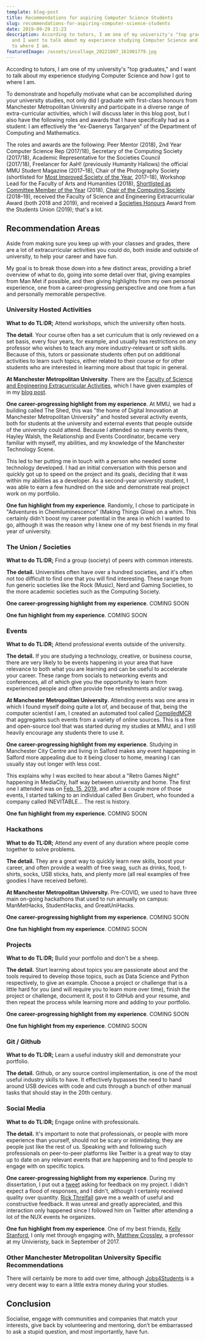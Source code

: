 ```yaml
---
template: blog-post
title: Recommendations for aspiring Computer Science Students
slug: recommendations-for-aspiring-computer-science-students
date: 2019-09-29 21:23
description: According to tutors, I am one of my university's "top graduates,"
  and I want to talk about my experience studying Computer Science and how I got
  to where I am.
featuredImage: /assets/incollage_20221007_161901779.jpg
---
```

According to tutors, I am one of my university's "top graduates," and I want to talk about my experience studying Computer Science and how I got to where I am.

To demonstrate and hopefully motivate what can be accomplished during your university studies, not only did I graduate with first-class honours from Manchester Metropolitan University and participate in a diverse range of extra-curricular activities, which I will discuss later in this blog post, but I also have the following roles and awards that I have specifically had as a student: I am effectively the "ex-Daenerys Targaryen" of the Department of Computing and Mathematics.

The roles and awards are the following: Peer Mentor (2018), 2nd Year Computer Science Rep (2017/18), Secretary of the Computing Society (2017/18), Academic Representative for the Societies Council (2017/18), Freelancer for AaH! (previously Humanity Hallows) the official MMU Student Magazine (2017–18), Chair of the Photography Society (shortlisted for [Most Improved Society of the Year](https://www.theunionmmu.org/articles/society-awards-2018-shortlists-announced), 2017–18), Workshop Lead for the Faculty of Arts and Humanities (2018), [Shortlisted as Committee Member of the Year](https://www.theunionmmu.org/articles/society-awards-2018-shortlists-announced) (2018), [Chair of the Computing Society](https://blog.seanomahoney.com/running-the-mmu--computing-society) (2018–19), received the Faculty of Science and Engineering Extracurricular Award (both 2018 and 2019), and received a [Societies Honours](https://www.theunionmmu.org/opportunities/societies-awards/2019-winners) Award from the Students Union (2019); that's a lot.

## Recommendation Areas

Aside from making sure you keep up with your classes and grades, there are a lot of extracurricular activities you could do, both inside and outside of university, to help your career and have fun.

My goal is to break those down into a few distinct areas, providing a brief overview of what to do, going into some detail over that, giving examples from Man Met if possible, and then giving highlights from my own personal experience, one from a career-progressing perspective and one from a fun and personally memorable perspective.

### University Hosted Activities

**What to do TL:DR;** Attend workshops, which the university often hosts.

**The detail**. Your course often has a set curriculum that is only reviewed on a set basis, every four years, for example, and usually has restrictions on any professor who wishes to teach any more industry-relevant or soft skills. Because of this, tutors or passionate students often put on additional activities to learn such topics, either related to their course or for other students who are interested in learning more about that topic in general.

**At Manchester Metropolitan University**. There are the [Faculty of Science and Engineering Extracurricular Activities](https://www.mmu.ac.uk/science-engineering/enrichment/extracurricular-award/), which I have given examples of in my [blog post](https://blog.seanomahoney.com/extra-curricular-awards-activities).

**One career-progressing highlight from my experience**. At MMU, we had a building called The Shed, this was "the home of Digital Innovation at Manchester Metropolitan University" and hosted several activity events, both for students at the university and external events that people outside of the university could attend. Because I attended so many events there, Hayley Walsh, the Relationship and Events Coordinator, became very familiar with myself, my abilities, and my knowledge of the Manchester Technology Scene.

This led to her putting me in touch with a person who needed some technology developed. I had an initial conversation with this person and quickly got up to speed on the project and its goals, deciding that it was within my abilities as a developer. As a second-year university student, I was able to earn a few hundred on the side and demonstrate real project work on my portfolio.

**One fun highlight from my experience**. Randomly, I chose to participate in "Adventures in Chemiluminescence" (Making Things Glow) on a whim. This certainly didn't boost my career potential in the area in which I wanted to go, although it was the reason why I knew one of my best friends in my final year of university.

### The Union / Societies

**What to do TL:DR;** Find a group (society) of peers with common interests.

**The detail.** Universities often have over a hundred societies, and it's often not too difficult to find one that you will find interesting. These range from fun generic societies like the Rock (Music), Nerd and Gaming Societies, to the more academic societies such as the Computing Society.

**One career-progressing highlight from my experience**. COMING SOON

**One fun highlight from my experience**. COMING SOON

### Events

**What to do TL:DR;** Attend professional events outside of the university.

**The detail.** If you are studying a technology, creative, or business course, there are very likely to be events happening in your area that have relevance to both what you are learning and can be useful to accelerate your career. These range from socials to networking events and conferences, all of which give you the opportunity to learn from experienced people and often provide free refreshments and/or swag.

**At Manchester Metropolitan University.** Attending events was one area in which I found myself doing quite a lot of, and because of that, being the computer scientist I am, I created an automated tool called [CompiledMCR](https://compiledmcr.com/) that aggregates such events from a variety of online sources. This is a free and open-source tool that was started during my studies at MMU, and I still heavily encourage any students there to use it.

**One career-progressing highlight from my experience**. Studying in Manchester City Centre and living in Salford makes any event happening in Salford more appealing due to it being closer to home, meaning I can usually stay out longer with less cost. 

This explains why I was excited to hear about a "Retro Games Night" happening in MediaCity, half way between university and home. The first one I attended was on [Feb. 15, 2019](https://www.eventbrite.ie/e/mediacity-rumble-retro-games-night-tickets-56121865009), and after a couple more of those events, I started talking to an individual called Ben Grubert, who founded a company called INEVITABLE... The rest is history.

**One fun highlight from my experience**. COMING SOON

### Hackathons

**What to do TL:DR;** Attend any event of any duration where people come together to solve problems.

**The detail.** They are a great way to quickly learn new skills, boost your career, and often provide a wealth of free swag, such as drinks, food, t-shirts, socks, USB sticks, hats, and plenty more (all real examples of free goodies I have received before).

**At Manchester Metropolitan University.** Pre-COVID, we used to have three main on-going hackathons that used to run annually on campus: ManMetHacks, StudentHacks, and GreatUniHacks.

**One career-progressing highlight from my experience**. COMING SOON

**One fun highlight from my experience**. COMING SOON

### Projects

**What to do TL:DR;** Build your portfolio and don't be a sheep.

**The detail.** Start learning about topics you are passionate about and the tools required to develop those topics, such as Data Science and Python respectively, to give an example. Choose a project or challenge that is a little hard for you (and will require you to learn more over time), finish the project or challenge, document it, post it to GitHub and your resume, and then repeat the process while learning more and adding to your portfolio.

**One career-progressing highlight from my experience**. COMING SOON

**One fun highlight from my experience**. COMING SOON 

### Git / Github

**What to do TL:DR;** Learn a useful industry skill and demonstrate your portfolio.

**The detail.** Github, or any source control implementation, is one of the most useful industry skills to have. It effectively bypasses the need to hand around USB devices with code and cuts through a bunch of other manual tasks that should stay in the 20th century.

### Social Media

**What to do TL:DR;** Engage online with professionals.

**The detail.** It's important to note that professionals, or people with more experience than yourself, should not be scary or intimidating; they are people just like the rest of us. Speaking with and following such professionals on peer-to-peer platforms like Twitter is a great way to stay up to date on any relevant events that are happening and to find people to engage with on specific topics.

**One career-progressing highlight from my experience**. During my dissertation, I put out a [tweet](https://twitter.com/Sean12697/status/1098572475678507015) asking for feedback on my project. I didn't expect a flood of responses, and I didn't, although I certainly received quality over quantity. [Rick Threlfall](https://twitter.com/rick_threlfall) gave me a wealth of useful and constructive feedback. It was unreal and greatly appreciated, and this interaction only happened since I followed him on Twitter after attending a lot of the NUX events he organizes.

**One fun highlight from my experience**. One of my best friends, [Kelly Stanford](https://twitter.com/TheLabArtist), I only met through engaging with, [Matthew Crossley](https://twitter.com/MattyCrossley), a professor at my Univieristy, back in September of 2017.

### Other Manchester Metropolitan University Specific Recommendations

There will certainly be more to add over time, although [Jobs4Students](https://www.mmu.ac.uk/careers/students/jobs-and-work-experience/jobs4students) is a very decent way to earn a little extra money during your studies.

## Conclusion

Socialise, engage with communities and companies that match your interests, give back by volunteering and mentoring, don’t be embarrassed to ask a stupid question, and most importantly, have fun.